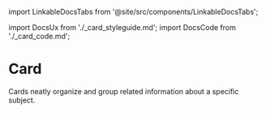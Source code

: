 import LinkableDocsTabs from '@site/src/components/LinkableDocsTabs';

import DocsUx from './\_card_styleguide.md';
import DocsCode from './\_card_code.md';

# Card
<!-- introduction start -->
Cards neatly organize and group related information about a specific subject.
<!-- introduction end -->
<LinkableDocsTabs>
  <DocsUx />
  <DocsCode />
</LinkableDocsTabs>
